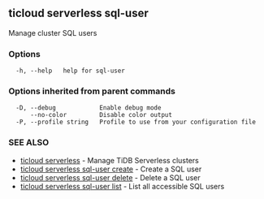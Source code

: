 ## ticloud serverless sql-user

Manage cluster SQL users

### Options

```
  -h, --help   help for sql-user
```

### Options inherited from parent commands

```
  -D, --debug            Enable debug mode
      --no-color         Disable color output
  -P, --profile string   Profile to use from your configuration file
```

### SEE ALSO

* [ticloud serverless](ticloud_serverless.md)	 - Manage TiDB Serverless clusters
* [ticloud serverless sql-user create](ticloud_serverless_sql-user_create.md)	 - Create a SQL user
* [ticloud serverless sql-user delete](ticloud_serverless_sql-user_delete.md)	 - Delete a SQL user
* [ticloud serverless sql-user list](ticloud_serverless_sql-user_list.md)	 - List all accessible SQL users

